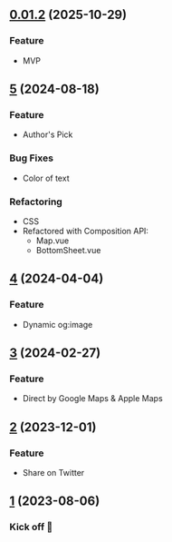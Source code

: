 ## [0.01.2](https://deejiar.com) (2025-10-29)
### Feature
* MVP

## [5](https://deejiar.com) (2024-08-18)
### Feature
* Author's Pick

### Bug Fixes
* Color of text
### Refactoring
* CSS
* Refactored with Composition API:
  * Map.vue
  * BottomSheet.vue

## [4](https://deejiar.com) (2024-04-04)
### Feature
* Dynamic og:image

## [3](https://deejiar.com) (2024-02-27)
### Feature
* Direct by Google Maps & Apple Maps

## [2](https://deejiar.com) (2023-12-01)
### Feature
* Share on Twitter

## [1](https://deejiar.com) (2023-08-06)
### Kick off 🚀